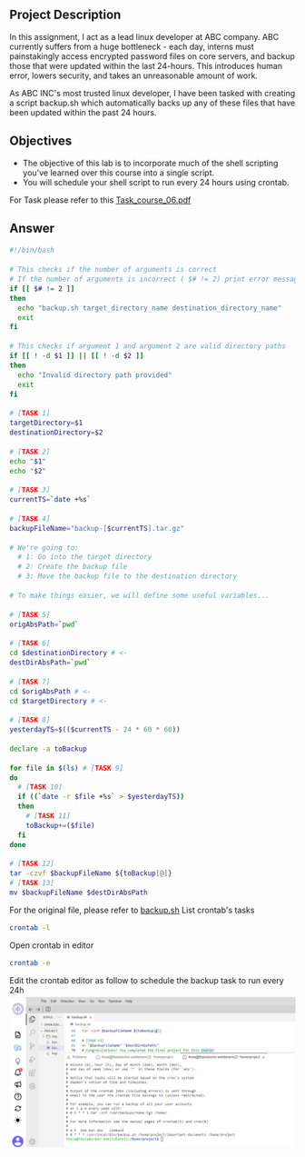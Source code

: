 ## Project Description
In this assignment, I act as a lead linux developer at ABC company. ABC currently suffers from a huge bottleneck - each day, interns must painstakingly access encrypted password files on core servers, and backup those that were updated within the last 24-hours. This introduces human error, lowers security, and takes an unreasonable amount of work.

As ABC INC's most trusted linux developer, I have been tasked with creating a script backup.sh which automatically backs up any of these files that have been updated within the past 24 hours.
## Objectives
- The objective of this lab is to incorporate much of the shell scripting you've learned over this course into a single script.
- You will schedule your shell script to run every 24 hours using crontab.

For Task please refer to this [Task_course_06.pdf](https://github.com/As2909/IBM-Data-Engineering-Specialization-Coursera/blob/main/Course%2006%20Hands-on%20Introduction%20to%20Linux%20Commands%20and%20Shell%20Scripting/Week%204/Task_course_06.pdf)

## Answer
```bash
#!/bin/bash

# This checks if the number of arguments is correct
# If the number of arguments is incorrect ( $# != 2) print error message and exit
if [[ $# != 2 ]]
then
  echo "backup.sh target_directory_name destination_directory_name"
  exit
fi

# This checks if argument 1 and argument 2 are valid directory paths
if [[ ! -d $1 ]] || [[ ! -d $2 ]]
then
  echo "Invalid directory path provided"
  exit
fi

# [TASK 1]
targetDirectory=$1
destinationDirectory=$2

# [TASK 2]
echo "$1"
echo "$2"

# [TASK 3]
currentTS=`date +%s`

# [TASK 4]
backupFileName="backup-[$currentTS].tar.gz"

# We're going to:
  # 1: Go into the target directory
  # 2: Create the backup file
  # 3: Move the backup file to the destination directory

# To make things easier, we will define some useful variables...

# [TASK 5]
origAbsPath=`pwd`

# [TASK 6]
cd $destinationDirectory # <-
destDirAbsPath=`pwd`

# [TASK 7]
cd $origAbsPath # <-
cd $targetDirectory # <-

# [TASK 8]
yesterdayTS=$(($currentTS - 24 * 60 * 60))

declare -a toBackup

for file in $(ls) # [TASK 9]
do
  # [TASK 10]
  if ((`date -r $file +%s` > $yesterdayTS))
  then
    # [TASK 11]
    toBackup+=($file)
  fi
done

# [TASK 12]
tar -czvf $backupFileName ${toBackup[@]}
# [TASK 13]
mv $backupFileName $destDirAbsPath

```
For the original file, please refer to [backup.sh](https://github.com/As2909/IBM-Data-Engineering-Specialization-Coursera/blob/main/Course%2006%20Hands-on%20Introduction%20to%20Linux%20Commands%20and%20Shell%20Scripting/Week%204/backup.sh)
List crontab's tasks
```bash
crontab -l 
```
Open crontab in editor 
```bash
crontab -e 
```
Edit the crontab editor as follow to schedule the backup task to run every 24h\
![alt text](https://github.com/As2909/IBM-Data-Engineering-Specialization-Coursera/blob/main/Course%2006%20Hands-on%20Introduction%20to%20Linux%20Commands%20and%20Shell%20Scripting/Week%204/17-crontab.png)

